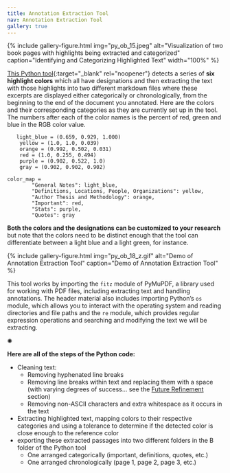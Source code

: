 ```yaml
---
title: Annotation Extraction Tool
nav: Annotation Extraction Tool
gallery: true
---
```


{% include gallery-figure.html img="py_ob_15.jpeg" alt="Visualization of two book pages with highlights being extracted and categorized" caption="Identifying and Categorizing Highlighted Text" width="100%" %}

[This Python tool](https://github.com/Scholarly-Projects/annotation_extraction){:target="_blank" rel="noopener"} detects a series of **six highlight colors** which all have designations and then extracting the text with those highlights into two different markdown files where these excerpts are displayed either categorically or chronologically, from the beginning to the end of the document you annotated. Here are the colors and their corresponding categories as they are currently set up in the tool. The numbers after each of the color names is the percent of red, green and blue in the RGB color value.

```
   light_blue = (0.659, 0.929, 1.000)    
    yellow = (1.0, 1.0, 0.039)            
    orange = (0.992, 0.502, 0.031)        
    red = (1.0, 0.255, 0.494)             
    purple = (0.902, 0.522, 1.0)          
    gray = (0.902, 0.902, 0.902)          

color_map = 
        "General Notes": light_blue,
        "Definitions, Locations, People, Organizations": yellow,
        "Author Thesis and Methodology": orange,
        "Important": red,
        "Stats": purple,
        "Quotes": gray
```

**Both the colors and the designations can be customized to your research** but note that the colors need to be distinct enough that the tool can differentiate between a light blue and a light green, for instance. 

{% include gallery-figure.html img="py_ob_18_z.gif" alt="Demo of Annotation Extraction Tool" caption="Demo of Annotation Extraction Tool" %}

This tool works by importing the `fitz` module of PyMuPDF, a library used for working with PDF files, including extracting text and handling annotations. The header material also includes importing Python’s `os` module, which allows you to interact with the operating system and reading directories and file paths and the `re` module, which provides regular expression operations and searching and modifying the text we will be extracting. 

<div class="symbol-container">
    <p class="symbol">&#10042;</p>
</div>

**Here are all of the steps of the Python code:** 

- Cleaning text:
    - Removing hyphenated line breaks
    - Removing line breaks within text and replacing them with a space (with varying degrees of success… see the [Future Refinement](./8_appendix.html#future-refinement) section)
    - Removing non-ASCII characters and extra whitespace as it occurs in the text
- Extracting highlighted text, mapping colors to their respective categories and using a tolerance to determine if the detected color is close enough to the reference color
- exporting these extracted passages into two different folders in the B folder of the Python tool
    - One arranged categorically (important, definitions, quotes, etc.)
    - One arranged chronologically (page 1, page 2, page 3, etc.)
